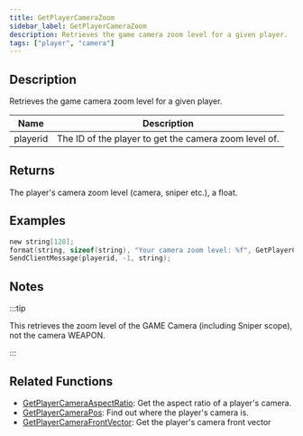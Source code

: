 ```yaml
---
title: GetPlayerCameraZoom
sidebar_label: GetPlayerCameraZoom
description: Retrieves the game camera zoom level for a given player.
tags: ["player", "camera"]
---
```


## Description

Retrieves the game camera zoom level for a given player.

| Name     | Description                                           |
| -------- | ----------------------------------------------------- |
| playerid | The ID of the player to get the camera zoom level of. |

## Returns

The player's camera zoom level (camera, sniper etc.), a float.

## Examples

```c
new string[128];
format(string, sizeof(string), "Your camera zoom level: %f", GetPlayerCameraZoom(playerid));
SendClientMessage(playerid, -1, string);
```

## Notes

:::tip

This retrieves the zoom level of the GAME Camera (including Sniper scope), not the camera WEAPON.

:::

## Related Functions

- [GetPlayerCameraAspectRatio](GetPlayerCameraAspectRation): Get the aspect ratio of a player's camera.
- [GetPlayerCameraPos](GetPlayerCameraPos): Find out where the player's camera is.
- [GetPlayerCameraFrontVector](GetPlayerCameraFrontVector): Get the player's camera front vector
